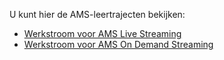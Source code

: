 U kunt hier de AMS-leertrajecten bekijken:

- [Werkstroom voor AMS Live Streaming](https://azure.microsoft.com/documentation/learning-paths/media-services-streaming-live/)
- [Werkstroom voor AMS On Demand Streaming](https://azure.microsoft.com/documentation/learning-paths/media-services-streaming-on-demand/)


<!--HONumber=Aug16_HO4-->


